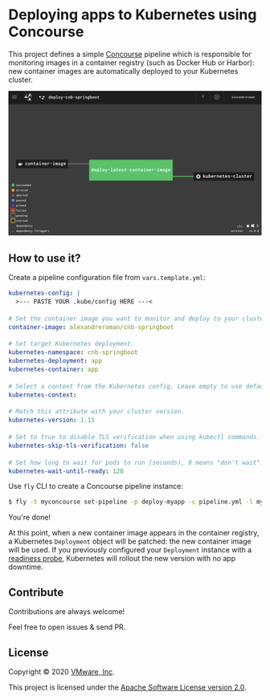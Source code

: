 # Deploying apps to Kubernetes using Concourse

This project defines a simple [Concourse](https://concourse-ci.org) pipeline which is
responsible for monitoring images in a container registry (such as Docker Hub or Harbor):
new container images are automatically deployed to your Kubernetes cluster.

<img src="concourse-pipeline.png"/>

## How to use it?

Create a pipeline configuration file from `vars.template.yml`:
```yaml
kubernetes-config: |
  >--- PASTE YOUR .kube/config HERE ---<

# Set the container image you want to monitor and deploy to your cluster.
container-image: alexandreroman/cnb-springboot

# Set target Kubernetes deployment.
kubernetes-namespace: cnb-springboot
kubernetes-deployment: app
kubernetes-container: app

# Select a context from the Kubernetes config. Leave empty to use default context.
kubernetes-context:

# Match this attribute with your cluster version.
kubernetes-version: 1.15

# Set to true to disable TLS verification when using kubectl commands.
kubernetes-skip-tls-verification: false

# Set how long to wait for pods to run (seconds), 0 means "don't wait".
kubernetes-wait-until-ready: 120
```

Use `fly` CLI to create a Concourse pipeline instance:
```bash
$ fly -t myconcourse set-pipeline -p deploy-myapp -c pipeline.yml -l myapp.yml
```

You're done!

At this point, when a new container image appears in the container registry, a Kubernetes
`Deployment` object will be patched: the new container image will be used.
If you previously configured your `Deployment` instance with a
[readiness probe](https://github.com/alexandreroman/cnb-springboot/blob/master/k8s/02-deployment.yml#L28),
Kubernetes will rollout the new version with no app downtime.

## Contribute

Contributions are always welcome!

Feel free to open issues & send PR.

## License

Copyright &copy; 2020 [VMware, Inc](https://vmware.com).

This project is licensed under the [Apache Software License version 2.0](https://www.apache.org/licenses/LICENSE-2.0).
